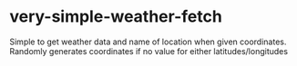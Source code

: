 # very-simple-weather-fetch

Simple to get weather data and name of location when given coordinates. Randomly generates coordinates if no value for either latitudes/longitudes
